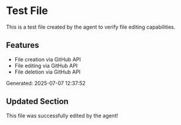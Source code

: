 # Test File
This is a test file created by the agent to verify file editing capabilities.

## Features
- File creation via GitHub API
- File editing via GitHub API
- File deletion via GitHub API

Generated: 2025-07-07 12:37:52

## Updated Section
This file was successfully edited by the agent!